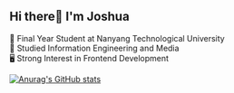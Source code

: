 ## Hi there👋 I'm Joshua

🏫 Final Year Student at Nanyang Technological University <br/>
📖 Studied Information Engineering and Media <br/>
🖥️ Strong Interest in Frontend Development <br/>

[![Anurag's GitHub stats](https://github-readme-stats.vercel.app/api?username=Joshua-Pok)](https://github.com/anuraghazra/github-readme-stats)




